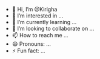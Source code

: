 - 👋 Hi, I’m @Kirigha
- 👀 I’m interested in ...
- 🌱 I’m currently learning ...
- 💞️ I’m looking to collaborate on ...
- 📫 How to reach me ...
- 😄 Pronouns: ...
- ⚡ Fun fact: ...

<!---
Kirigha/Kirigha is a ✨ special ✨ repository because its `README.md` (this file) appears on your GitHub profile.
You can click the Preview link to take a look at your changes.
--->
